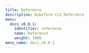 ```yaml
---
title: Reference
description: Kubeform CLI Reference
menu:
  docs_v0.0.1:
    identifier: reference
    name: Reference
    weight: 1000
menu_name: docs_v0.0.1
---
```


